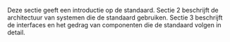 <!-- markdownlint-disable first-line-heading -->
Deze sectie geeft een introductie op de standaard. Sectie 2 beschrijft de architectuur van systemen die de standaard gebruiken. Sectie 3 beschrijft de interfaces en het gedrag van componenten die de standaard volgen in detail.